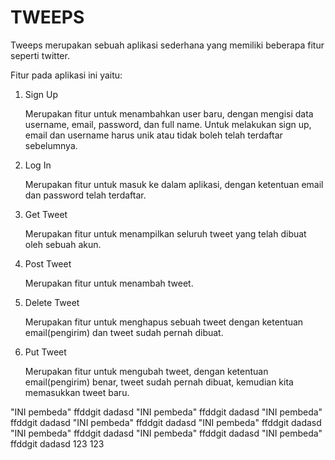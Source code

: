 # TWEEPS

Tweeps merupakan sebuah aplikasi sederhana yang memiliki beberapa fitur seperti twitter.

Fitur pada aplikasi ini yaitu:

1. Sign Up

    Merupakan fitur untuk menambahkan user baru, dengan mengisi data username, email, password, dan full name. Untuk melakukan sign up, email dan username harus unik atau tidak boleh telah terdaftar sebelumnya.

2. Log In

    Merupakan fitur untuk masuk ke dalam aplikasi, dengan ketentuan email dan password telah terdaftar.

3. Get Tweet

    Merupakan fitur untuk menampilkan seluruh tweet yang telah dibuat oleh sebuah akun.

4. Post Tweet

    Merupakan fitur untuk menambah tweet.

5. Delete Tweet

    Merupakan fitur untuk menghapus sebuah tweet dengan ketentuan email(pengirim) dan tweet sudah pernah dibuat.

6. Put Tweet

    Merupakan fitur untuk mengubah tweet, dengan ketentuan email(pengirim) benar, tweet sudah pernah dibuat, kemudian kita memasukkan tweet baru.

"INI pembeda" ffddgit dadasd
"INI pembeda" ffddgit dadasd
"INI pembeda" ffddgit dadasd
"INI pembeda" ffddgit dadasd
"INI pembeda" ffddgit dadasd
"INI pembeda" ffddgit dadasd
"INI pembeda" ffddgit dadasd
"INI pembeda" ffddgit dadasd
123 123